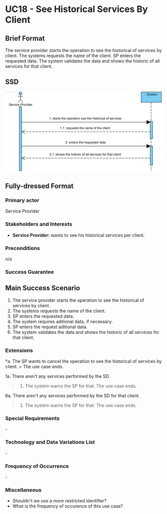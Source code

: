 # UC18 - See Historical Services By Client

## Brief Format

The service provider starts the operation to see the historical of services by client. The systems requests the name of the client. SP enters the requested data. The system validates the data and shows the historic of all services for that client.

## SSD
![SSD_UC18_IT4.png](SSD_UC18_IT4.png)


## Fully-dressed Format

### Primary actor

Service Provider

### Stakeholders and Interests
* **Service Provider:** wants to see his historical services per client.

### Preconditions
n/a

### Success Guarantee


## Main Success Scenario

1. The service provider starts the operation to see the historical of services by client.
2. The systems requests the name of the client. 
3. SP enters the requested data.
4. The system requires aditional data, if necessary.
5. SP enters the request aditional data.
6. The system validates the data and shows the historic of all services for that client.

### Extensions

*a. The SP wants to cancel the operation to see the historical of services by client.
    > The use case ends.

1a. There aren't any services performed by the SD.
> 1. The system warns the SP for that. The use case ends.

6a. There aren't any services performed by the SD for that client.
> 1. The system warns the SP for that. The use case ends.

### Special Requirements
\-

### Technology and Data Variations List
\-

### Frequency of Occurrence
\-

### Miscellaneous

* Shouldn't we use a more restricted identifier?
* What is the frequency of occurence of this use case?